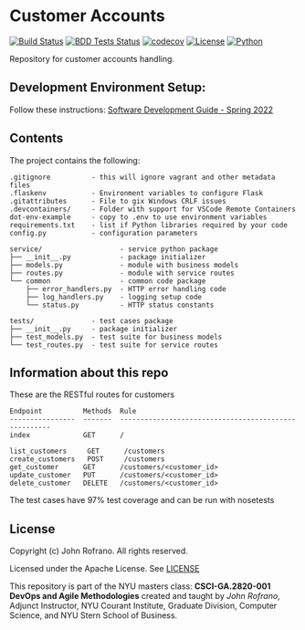 # Customer Accounts

[![Build Status](https://github.com/CSCI-GA-2820-FA22-003/customers/actions/workflows/ci.yml/badge.svg)](https://github.com/CSCI-GA-2820-FA22-003/customers/actions/workflows/ci.yml)
[![BDD Tests Status](https://github.com/CSCI-GA-2820-FA22-003/customers/actions/workflows/bdd.yml/badge.svg)](https://github.com/CSCI-GA-2820-FA22-003/customers/actions/workflows/bdd.yml)
[![codecov](https://codecov.io/github/CSCI-GA-2820-FA22-003/customers/branch/master/graph/badge.svg?token=XKVVWFAOCZ)](https://codecov.io/github/CSCI-GA-2820-FA22-003/customers)
[![License](https://img.shields.io/badge/License-Apache_2.0-blue.svg)](https://opensource.org/licenses/Apache-2.0)
[![Python](https://img.shields.io/badge/Language-Python-blue.svg)](https://python.org/)

Repository for customer accounts handling.

## Development Environment Setup:
Follow these instructions: [Software Development Guide - Spring 2022](https://github.com/nyu-devops/sample-accounts/blob/master/docs/vscode-docker.md)

## Contents

The project contains the following:

```text
.gitignore          - this will ignore vagrant and other metadata files
.flaskenv           - Environment variables to configure Flask
.gitattributes      - File to gix Windows CRLF issues
.devcontainers/     - Folder with support for VSCode Remote Containers
dot-env-example     - copy to .env to use environment variables
requirements.txt    - list if Python libraries required by your code
config.py           - configuration parameters

service/                   - service python package
├── __init__.py            - package initializer
├── models.py              - module with business models
├── routes.py              - module with service routes
└── common                 - common code package
    ├── error_handlers.py  - HTTP error handling code
    ├── log_handlers.py    - logging setup code
    └── status.py          - HTTP status constants

tests/              - test cases package
├── __init__.py     - package initializer
├── test_models.py  - test suite for business models
└── test_routes.py  - test suite for service routes
```

## Information about this repo
These are the RESTful routes for customers

```
Endpoint          Methods  Rule
----------------  -------  -----------------------------------------------------
index             GET      /

list_customers     GET      /customers
create_customers   POST     /customers
get_customer      GET      /customers/<customer_id>
update_customer   PUT      /customers/<customer_id>
delete_customer   DELETE   /customers/<customer_id>
```
The test cases have 97% test coverage and can be run with nosetests

## License

Copyright (c) John Rofrano. All rights reserved.

Licensed under the Apache License. See [LICENSE](LICENSE)

This repository is part of the NYU masters class: **CSCI-GA.2820-001 DevOps and Agile Methodologies** created and taught by *John Rofrano*, Adjunct Instructor, NYU Courant Institute, Graduate Division, Computer Science, and NYU Stern School of Business.
